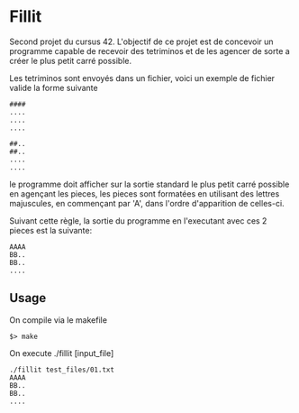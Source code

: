 # Fillit
Second projet du cursus 42.
L'objectif de ce projet est de concevoir un programme capable de recevoir des tetriminos et de les agencer de sorte a créer le plus petit carré possible.

Les tetriminos sont envoyés dans un fichier, voici un exemple de fichier valide la forme suivante

```
####
....
....
....

##..
##..
....
....
```

le programme doit afficher sur la sortie standard le plus petit carré possible en agençant les pieces,
les pieces sont formatées en utilisant des lettres majuscules, en commençant par 'A', dans l'ordre d'apparition de celles-ci.

Suivant cette règle, la sortie du programme en l'executant avec ces 2 pieces est la suivante:
```
AAAA
BB..
BB..
....
```
## Usage

On compile via le makefile
```
$> make 
```
On execute ./fillit [input_file]
```
./fillit test_files/01.txt
AAAA
BB..
BB..
....
```
